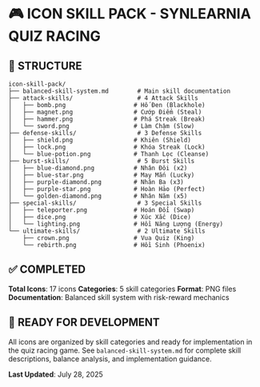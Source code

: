 # 🎮 ICON SKILL PACK - SYNLEARNIA QUIZ RACING

## 📁 STRUCTURE

```
icon-skill-pack/
├── balanced-skill-system.md        # Main skill documentation
├── attack-skills/                  # 4 Attack Skills
│   ├── bomb.png                   # Hố Đen (Blackhole)
│   ├── magnet.png                 # Cướp Điểm (Steal)
│   ├── hammer.png                 # Phá Streak (Break)
│   └── sword.png                  # Làm Chậm (Slow)
├── defense-skills/                 # 3 Defense Skills
│   ├── shield.png                 # Khiên (Shield)
│   ├── lock.png                   # Khóa Streak (Lock)
│   └── blue-potion.png            # Thanh Lọc (Cleanse)
├── burst-skills/                   # 5 Burst Skills
│   ├── blue-diamond.png           # Nhân Đôi (x2)
│   ├── blue-star.png              # May Mắn (Lucky)
│   ├── purple-diamond.png         # Nhân Ba (x3)
│   ├── purple-star.png            # Hoàn Hảo (Perfect)
│   └── golden-diamond.png         # Nhân Năm (x5)
├── special-skills/                 # 3 Special Skills
│   ├── teleporter.png             # Hoán Đổi (Swap)
│   ├── dice.png                   # Xúc Xắc (Dice)
│   └── lighting.png               # Hồi Năng Lượng (Energy)
└── ultimate-skills/                # 2 Ultimate Skills
    ├── crown.png                  # Vua Quiz (King)
    └── rebirth.png                # Hồi Sinh (Phoenix)
```

## ✅ COMPLETED

**Total Icons**: 17 icons
**Categories**: 5 skill categories
**Format**: PNG files
**Documentation**: Balanced skill system with risk-reward mechanics

## 🎯 READY FOR DEVELOPMENT

All icons are organized by skill categories and ready for implementation in the quiz racing game. See `balanced-skill-system.md` for complete skill descriptions, balance analysis, and implementation guidance.

**Last Updated**: July 28, 2025
